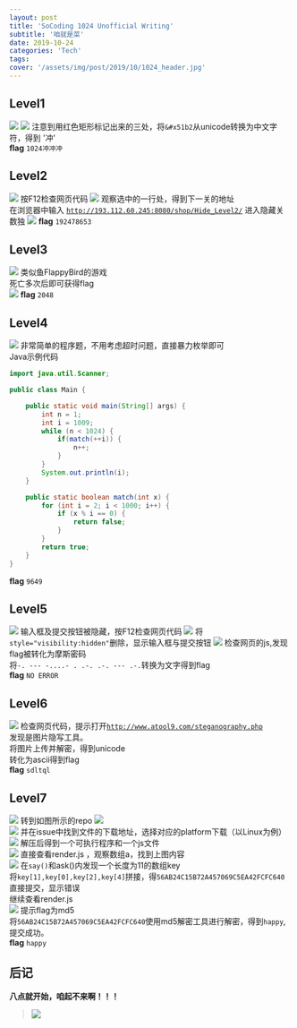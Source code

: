 ```yaml
---
layout: post
title: 'SoCoding 1024 Unofficial Writing'
subtitle: '咱就是菜'
date: 2019-10-24
categories: 'Tech'
tags: 
cover: '/assets/img/post/2019/10/1024_header.jpg'
---
```


## Level1
![](/assets/img/post/2019/10/1024_1.png)
![](/assets/img/post/2019/10/1024_11.png)
注意到用红色矩形标记出来的三处，将<code>&#x51b2</code>从unicode转换为中文字符，得到 '冲'  
**flag** <code>1024冲冲冲</code>  
  

## Level2
![](/assets/img/post/2019/10/1024_2.png)
按F12检查网页代码
![](/assets/img/post/2019/10/1024_21.png)
观察选中的一行处，得到下一关的地址  
在浏览器中输入 <code>http://193.112.60.245:8080/shop/Hide_Level2/</code>  进入隐藏关数独 
![](/assets/img/post/2019/10/1024_22.png)
**flag** <code>192478653</code>


## Level3
![](/assets/img/post/2019/10/1024_3.png)
类似鱼FlappyBird的游戏  
死亡多次后即可获得flag  
![](/assets/img/post/2019/10/1024_31.png)
**flag** <code>2048</code>

## Level4
![](/assets/img/post/2019/10/1024_4.png)
非常简单的程序题，不用考虑超时问题，直接暴力枚举即可  
Java示例代码
~~~java
import java.util.Scanner;

public class Main {

    public static void main(String[] args) {
        int n = 1;
        int i = 1009;
        while (n < 1024) {
            if(match(++i)) {
                n++;
            }
        }
        System.out.println(i);
    }

    public static boolean match(int x) {
        for (int i = 2; i < 1000; i++) {
            if (x % i == 0) {
                return false;
            }
        }
        return true;
    }
}
~~~
**flag**  <code>9649</code>

## Level5
![](/assets/img/post/2019/10/1024_5.png)
输入框及提交按钮被隐藏，按F12检查网页代码
![](/assets/img/post/2019/10/1024_51.png)
将<code>style="visibility:hidden"</code>删除，显示输入框与提交按钮
![](/assets/img/post/2019/10/1024_52.png)
检查网页的js,发现flag被转化为摩斯密码  
将<code>-. --- -....- . .-. .-. --- .-.</code>转换为文字得到flag  
**flag** <code>NO ERROR</code>


## Level6
![](/assets/img/post/2019/10/1024_6.png)
检查网页代码，提示打开<code>http://www.atool9.com/steganography.php</code>  
发现是图片隐写工具。  
将图片上传并解密，得到unicode  
转化为ascii得到flag  
**flag**  <code>sdltql</code>

## Level7
![](/assets/img/post/2019/10/1024_7.png)
转到如图所示的repo
![](/assets/img/post/2019/10/1024_71.png)  
![](/assets/img/post/2019/10/1024_72.png)
并在issue中找到文件的下载地址，选择对应的platform下载（以Linux为例） 
![](/assets/img/post/2019/10/1024_73.png)
解压后得到一个可执行程序和一个js文件   
![](/assets/img/post/2019/10/1024_74.png)
直接查看render.js ，观察数组a，找到上图内容   
![](/assets/img/post/2019/10/1024_75.png)
在<code>say()</code>和</code>ask()</code>内发现一个长度为11的数组key  
将<code>key[1],key[0],key[2],key[4]</code>拼接，得<code>56AB24C15B72A457069C5EA42FCFC640</code>  
直接提交，显示错误  
继续查看render.js  
![](/assets/img/post/2019/10/1024_76.png)
提示flag为md5  
将<code>56AB24C15B72A457069C5EA42FCFC640</code>使用md5解密工具进行解密，得到<code>happy</code>, 提交成功。  
**flag** <code>happy</code>




## 后记
**八点就开始，咱起不来啊！！！**

>![](/assets/img/post/2019/10/1024_header.jpg)
